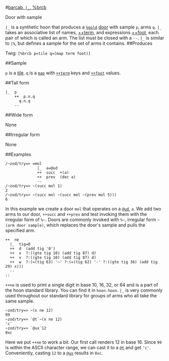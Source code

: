 #[barcab, `|_`, %brcb](#brcb)

Door with sample

`|_` is a synthetic hoon that produces a [`%gold`]() [door]() with sample `p`, arms `q`. `|_` takes an associative list of names, [++term](), and expressions [++foot](), each pair of which is called an arm. The list must be closed with a `--`. `|_` is similar to `|%`, but defines a sample for the set of arms it contains. 
##Produces

Twig: `[%brcb p=tile q=(map term foot)]`

##Sample

`p` is a [tile]().
`q` is a [`map`]() with [`++term`]() keys and [`++foot`]() values.

##Tall form

    |_  p
        ++  p.n.q
          q.n.q
        --

##Wide form

None

##Irregular form

None

##Examples

    /~zod/try=> =mol
                  |_  a=@ud
                  ++  succ  +(a)
                  ++  prev  (dec a)
                  --
    /~zod/try=> ~(succ mol 1)
    2
    /~zod/try=> ~(succ mol ~(succ mol ~(prev mol 5)))
    6

In this example we create a door `mol` that operates on a [`@ud`](), `a`. We add two arms to our door, `++succ` and `++prev` and test invoking them with the irregular form of `%~`. Doors are commonly invoked with `%~`, irregular form `~(arm door sample)`, which replaces the door's sample and pulls the specified arm.

```
++  ne
  |_  tig=@
  ++  d  (add tig '0')
  ++  x  ?:((gte tig 10) (add tig 87) d)
  ++  v  ?:((gte tig 10) (add tig 87) d)
  ++  w  ?:(=(tig 63) '~' ?:(=(tig 62) '-' ?:((gte tig 36) (add tig 29) x)))
  --
::
```

`++ne` is used to print a single digit in base 10, 16, 32, or 64 and is a part of the hoon standard library. You can find it in `hoon.hoon`. `|_` is very commonly used throughout our standard library for groups of arms who all take the same sample. 

    ~zod/try=> ~(x ne 12)
    99
    ~zod/try=> `@t`~(x ne 12)
    'c'
    ~zod/try=> `@ux`12
    0xc

Here we put `++ne` to work a bit. Our first call renders 12 in base 16. Since `99` is within the ASCII character range, we can cast it to a [`@t`]() and get `'c'`. Conveniently, casting `12` to a [`@ux`]() results in `0xc`.
